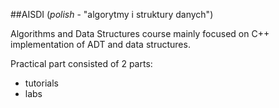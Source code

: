 ##AISDI
(_polish_ - "algorytmy i struktury danych")

Algorithms and Data Structures course mainly focused on C++ implementation of ADT and data structures.

Practical part consisted of 2 parts:
- tutorials
- labs